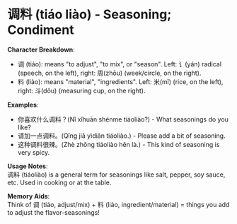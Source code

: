 # **调料 (tiáo liào) - Seasoning; Condiment**

**Character Breakdown**:  
- 调 (tiáo): means "to adjust", "to mix", or "season". Left: 讠(yán) radical (speech, on the left), right: 周(zhōu) (week/circle, on the right).  
- 料 (liào): means "material", "ingredients". Left: 米(mǐ) (rice, on the left), right: 斗(dǒu) (measuring cup, on the right).

**Examples**:  
- 你喜欢什么调料？(Nǐ xǐhuān shénme tiáoliào?) - What seasonings do you like?  
- 请加一点调料。(Qǐng jiā yìdiǎn tiáoliào.) - Please add a bit of seasoning.  
- 这种调料很辣。(Zhè zhǒng tiáoliào hěn là.) - This kind of seasoning is very spicy.

**Usage Notes**:  
调料 (tiáoliào) is a general term for seasonings like salt, pepper, soy sauce, etc. Used in cooking or at the table.

**Memory Aids**:  
Think of 调 (tiáo, adjust/mix) + 料 (liào, ingredient/material) = things you add to adjust the flavor-seasonings!